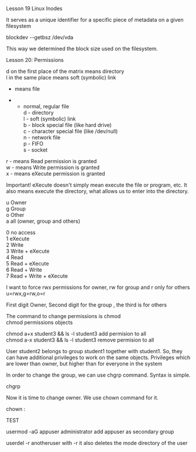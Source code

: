 Lesson 19 Linux Inodes  

It serves as a unique identifier for a specific piece of metadata on a given filesystem

blockdev --getbsz /dev/vda

This way we determined the block size used on the filesystem.   

Lesson 20: Permissions  

d on the first place of the matrix means directory  
l in the same place means soft (symbolic) link  
- means file  

- - normal, regular file  
d - directory  
l - soft (symbolic) link  
b - block special file (like hard drive)  
c - character special file (like /dev/null)  
n - network file  
p - FIFO  
s - socket  

r - means Read permission is granted  
w - means Write permission is granted  
x - means eXecute permission is granted  

Important! eXecute doesn't simply mean execute the file or program, etc. It also means execute the directory, what allows us to enter into the directory.  

u	Owner  
g	Group  
o	Other  
a	all (owner, group and others)  

0	no access  
1	eXecute  
2	Write  
3	Write + eXecute  
4	Read  
5	Read + eXecute  
6	Read + Write  
7	Read + Write + eXecute  

I want to force rwx permissions for owner, rw for group and r only for others  
u=rwx,g=rw,o=r  

First digit Owner, Second digit for the group , the third is for others

The command to change permissions is chmod  
chmod permissions objects  

chmod a+x student3 && ls -l student3 add permision to all  
chmod a-x student3 && ls -l student3 remove  permision to all  

User student2 belongs to group student1 together with student1. So, they can have additional privileges to work on the same objects.  Privileges which are lower than owner, but higher than for everyone in the system   

In order to change the group, we can use chgrp command. Syntax is simple.  

chgrp <group> <objects>  

Now it is time to change owner. We use chown command for it.  

chown <owner>:<group> <objects>

TEST

usermod -aG appuser administrator add appuser as secondary group

userdel -r anotheruser with -r it also deletes the mode directory of the user
